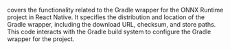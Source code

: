 covers the functionality related to the Gradle wrapper for the ONNX Runtime project in React Native. It specifies the distribution and location of the Gradle wrapper, including the download URL, checksum, and store paths. This code interacts with the Gradle build system to configure the Gradle wrapper for the project.
